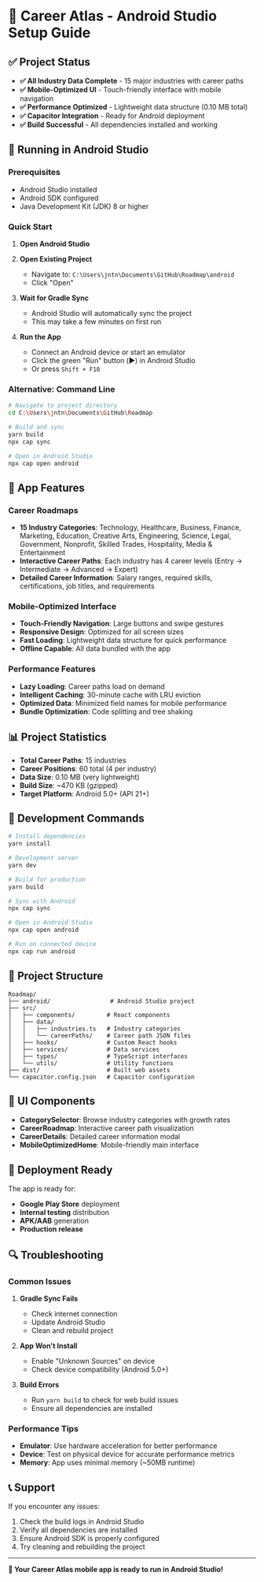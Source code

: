 # 🚀 Career Atlas - Android Studio Setup Guide

## ✅ Project Status
- **✅ All Industry Data Complete** - 15 major industries with career paths
- **✅ Mobile-Optimized UI** - Touch-friendly interface with mobile navigation
- **✅ Performance Optimized** - Lightweight data structure (0.10 MB total)
- **✅ Capacitor Integration** - Ready for Android deployment
- **✅ Build Successful** - All dependencies installed and working

## 📱 Running in Android Studio

### Prerequisites
- Android Studio installed
- Android SDK configured
- Java Development Kit (JDK) 8 or higher

### Quick Start

1. **Open Android Studio**
2. **Open Existing Project**
   - Navigate to: `C:\Users\jntn\Documents\GitHub\Roadmap\android`
   - Click "Open"

3. **Wait for Gradle Sync**
   - Android Studio will automatically sync the project
   - This may take a few minutes on first run

4. **Run the App**
   - Connect an Android device or start an emulator
   - Click the green "Run" button (▶️) in Android Studio
   - Or press `Shift + F10`

### Alternative: Command Line

```bash
# Navigate to project directory
cd C:\Users\jntn\Documents\GitHub\Roadmap

# Build and sync
yarn build
npx cap sync

# Open in Android Studio
npx cap open android
```

## 🎯 App Features

### Career Roadmaps
- **15 Industry Categories**: Technology, Healthcare, Business, Finance, Marketing, Education, Creative Arts, Engineering, Science, Legal, Government, Nonprofit, Skilled Trades, Hospitality, Media & Entertainment
- **Interactive Career Paths**: Each industry has 4 career levels (Entry → Intermediate → Advanced → Expert)
- **Detailed Career Information**: Salary ranges, required skills, certifications, job titles, and requirements

### Mobile-Optimized Interface
- **Touch-Friendly Navigation**: Large buttons and swipe gestures
- **Responsive Design**: Optimized for all screen sizes
- **Fast Loading**: Lightweight data structure for quick performance
- **Offline Capable**: All data bundled with the app

### Performance Features
- **Lazy Loading**: Career paths load on demand
- **Intelligent Caching**: 30-minute cache with LRU eviction
- **Optimized Data**: Minimized field names for mobile performance
- **Bundle Optimization**: Code splitting and tree shaking

## 📊 Project Statistics

- **Total Career Paths**: 15 industries
- **Career Positions**: 60 total (4 per industry)
- **Data Size**: 0.10 MB (very lightweight)
- **Build Size**: ~470 KB (gzipped)
- **Target Platform**: Android 5.0+ (API 21+)

## 🔧 Development Commands

```bash
# Install dependencies
yarn install

# Development server
yarn dev

# Build for production
yarn build

# Sync with Android
npx cap sync

# Open in Android Studio
npx cap open android

# Run on connected device
npx cap run android
```

## 📁 Project Structure

```
Roadmap/
├── android/                 # Android Studio project
├── src/
│   ├── components/         # React components
│   ├── data/
│   │   ├── industries.ts   # Industry categories
│   │   └── careerPaths/    # Career path JSON files
│   ├── hooks/              # Custom React hooks
│   ├── services/           # Data services
│   ├── types/              # TypeScript interfaces
│   └── utils/              # Utility functions
├── dist/                   # Built web assets
└── capacitor.config.json   # Capacitor configuration
```

## 🎨 UI Components

- **CategorySelector**: Browse industry categories with growth rates
- **CareerRoadmap**: Interactive career path visualization
- **CareerDetails**: Detailed career information modal
- **MobileOptimizedHome**: Mobile-friendly main interface

## 🚀 Deployment Ready

The app is ready for:
- **Google Play Store** deployment
- **Internal testing** distribution
- **APK/AAB** generation
- **Production release**

## 🔍 Troubleshooting

### Common Issues

1. **Gradle Sync Fails**
   - Check internet connection
   - Update Android Studio
   - Clean and rebuild project

2. **App Won't Install**
   - Enable "Unknown Sources" on device
   - Check device compatibility (Android 5.0+)

3. **Build Errors**
   - Run `yarn build` to check for web build issues
   - Ensure all dependencies are installed

### Performance Tips

- **Emulator**: Use hardware acceleration for better performance
- **Device**: Test on physical device for accurate performance metrics
- **Memory**: App uses minimal memory (~50MB runtime)

## 📞 Support

If you encounter any issues:
1. Check the build logs in Android Studio
2. Verify all dependencies are installed
3. Ensure Android SDK is properly configured
4. Try cleaning and rebuilding the project

---

**🎉 Your Career Atlas mobile app is ready to run in Android Studio!**
